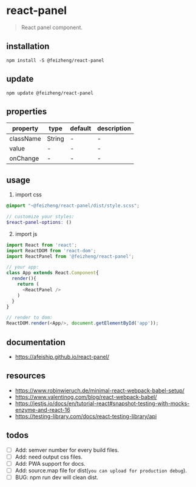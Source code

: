 # react-panel
> React panel component.

## installation
```shell
npm install -S @feizheng/react-panel
```

## update
```shell
npm update @feizheng/react-panel
```

## properties
| property  | type   | default | description |
| --------- | ------ | ------- | ----------- |
| className | String | -       | -           |
| value     | -      | -       | -           |
| onChange  | -      | -       | -           |

## usage
1. import css
  ```scss
  @import "~@feizheng/react-panel/dist/style.scss";

  // customize your styles:
  $react-panel-options: ()
  ```
2. import js
  ```js
  import React from 'react';
  import ReactDOM from 'react-dom';
  import ReactPanel from '@feizheng/react-panel';
  
  // your app:
  class App extends React.Component{
    render(){
      return (
        <ReactPanel />
      )
    }
  }

  // render to dom:
  ReactDOM.render(<App/>, document.getElementById('app'));
  ```

## documentation
- https://afeiship.github.io/react-panel/

## resources
- https://www.robinwieruch.de/minimal-react-webpack-babel-setup/
- https://www.valentinog.com/blog/react-webpack-babel/
- https://jestjs.io/docs/en/tutorial-react#snapshot-testing-with-mocks-enzyme-and-react-16
- https://testing-library.com/docs/react-testing-library/api

## todos
- [ ] Add: semver number for every build files.
- [ ] Add: need output css files.
- [ ] Add: PWA support for docs.
- [ ] Add: source.map file for dist(`you can upload for production debug`).
- [ ] BUG: npm run dev will clean dist.
